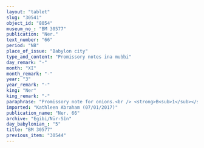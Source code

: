 ```yaml
---
layout: "tablet"
slug: "30541"
object_id: "8054"
museum_no_: "BM 30577"
publication: "Ner."
text_number: "66"
period: "NB"
place_of_issue: "Babylon city"
type_and_content: "Promissory notes ina muẖẖi"
day_remark: "-"
month: "XI"
month_remark: "-"
year: "3"
year_remark: "-"
king: "Ner"
king_remark: "-"
paraphrase: "Promissory note for onions.<br /> <strong>B<sub>1</sub></strong>, <strong>B<sub>2</sub></strong>, <strong>B<sub>3</sub></strong>, <strong>B<sub>4</sub></strong>, <strong>B<sub>5</sub></strong>, <strong>B<sub>6</sub></strong> and <strong>B<sub>7</sub></strong> owe 17000 strings (<em>gidlu</em>) of quality onions to <strong>A</strong>, to be delivered in Ayyār (II) at the Borsippa canal. The debtors assume warranty for each other. <strong>B<sub>1</sub></strong> acts as guarantor for the delivery. In addition, there is an earlier promissory note in which <strong>B<sub>1</sub></strong> appears as the sole debtor (<em>ina muhhi</em> ~, <em>ana elatti&scaron;u</em>). Names of 5 witnesses and the scribe: Bēl-iddin/Bēl-upahhir//Dābibi.<br /> <br /> <strong>A</strong> = Iddin-Marduk/Iqī&scaron;āya//Nūr-S&icirc;n; <strong>B<sub>1</sub></strong> = Ahu-ittab&scaron;i/Nab&ucirc;-malik; <strong>B<sub>2</sub></strong> = Nab&ucirc;-zēru-iddin/Nab&ucirc;-k&icirc;-ili; <strong>B<sub>3</sub></strong> = Kabtia/Iddin; <strong>B<sub>4</sub></strong> = Nab&ucirc;-zēru-iddin/Bariki; <strong>B<sub>5</sub></strong> = Nab&ucirc;-ahu-iddin/Ilū-adinu; <strong>B<sub>6</sub></strong> = Iddin-nūnu/Ahu-likīn; <strong>B<sub>7</sub></strong> = .../&Scaron;ama&scaron;āya&nbsp;"
imported: "Kathleen Abraham (07/01/2017)"
publication_name: "Ner. 66"
archive: "Egibi/Nūr-Sîn"
day_babylonian_: "5"
title: "BM 30577"
previous_item: "30544"
---
```

